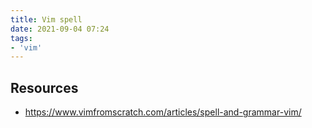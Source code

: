 ```yaml
---
title: Vim spell
date: 2021-09-04 07:24
tags:
- 'vim'
---
```


## Resources

* https://www.vimfromscratch.com/articles/spell-and-grammar-vim/
